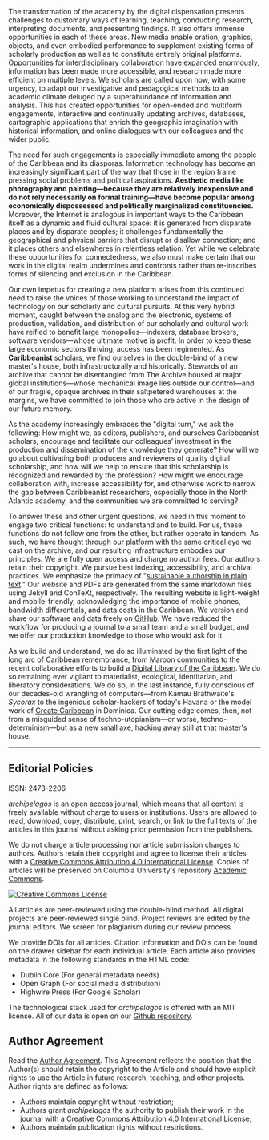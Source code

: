 The transformation of the academy by the digital dispensation presents challenges to customary ways of learning, teaching, conducting research, interpreting documents, and presenting findings. It also offers immense opportunities in each of these areas. New media enable oration, graphics, objects, and even embodied performance to supplement existing forms of scholarly production as well as to constitute entirely original platforms. Opportunities for interdisciplinary collaboration have expanded enormously, information has been made more accessible, and research made more efficient on multiple levels. We scholars are called upon now, with some urgency, to adapt our investigative and pedagogical methods to an academic climate deluged by a superabundance of information and analysis. This has created opportunities for open-ended and multiform engagements, interactive and continually updating archives, databases, cartographic applications that enrich the geographic imagination with historical information, and online dialogues with our colleagues and the wider public.

The need for such engagements is especially immediate among the people of the Caribbean and its diasporas. Information technology has become an increasingly significant part of the way that those in the region frame pressing social problems and political aspirations. **Aesthetic media like photography and painting—because they are relatively inexpensive and do not rely necessarily on formal training—have become popular among economically dispossessed and politically marginalized constituencies.** Moreover, the Internet is analogous in important ways to the Caribbean itself as a dynamic and fluid cultural space: it is generated from disparate places and by disparate peoples; it challenges fundamentally the geographical and physical barriers that disrupt or disallow connection; and it places others and elsewheres in relentless relation. Yet while we celebrate these opportunities for connectedness, we also must make certain that our work in the digital realm undermines and confronts rather than re-inscribes forms of silencing and exclusion in the Caribbean.

Our own impetus for creating a new platform arises from this continued need to raise the voices of those working to understand the impact of technology on our scholarly and cultural pursuits. At this very hybrid moment, caught between the analog and the electronic, systems of production, validation, and distribution of our scholarly and cultural work have reified to benefit large monopolies—indexers, database brokers, software vendors—whose ultimate motive is profit. In order to keep these large economic sectors thriving, access has been regimented. As **Caribbeanist** scholars, we find ourselves in the double-bind of a new master's house, both infrastructurally and historically. Stewards of an archive that cannot be disentangled from The Archive housed at major global institutions—whose mechanical image lies outside our control—and of our fragile, opaque archives in their saltpetered warehouses at the margins, we have committed to join those who are active in the design of our future memory.

As the academy increasingly embraces the "digital turn," we ask the following: How might we, as editors, publishers, and ourselves Caribbeanist scholars, encourage and facilitate our colleagues’ investment in the production and dissemination of the knowledge they generate? How will we go about cultivating both producers and reviewers of quality digital scholarship, and how will we help to ensure that this scholarship is recognized and rewarded by the profession? How might we encourage collaboration with, increase accessibility for, and otherwise work to narrow the gap between Caribbeanist researchers, especially those in the North Atlantic academy, and the communities we are committed to serving?

To answer these and other urgent questions, we need in this moment to engage two critical functions: to understand and to build. For us, these functions do not follow one from the other, but rather operate in tandem. As such, we have thought through our platform with the same critical eye we cast on the archive, and our resulting infrastructure embodies our principles. We are fully open access and charge no author fees. Our authors retain their copyright. We pursue best indexing, accessibility, and archival practices. We emphasize the primacy of "[sustainable authorship in plain text](http://programminghistorian.org/lessons/sustainable-authorship-in-plain-text-using-pandoc-and-markdown)." Our website and PDFs are generated from the same markdown files using Jekyll and ConTeXt, respectively. The resulting website is light-weight and mobile-friendly, acknowledging the importance of mobile phones, bandwidth differentials, and data costs in the Caribbean. We version and share our software and data freely on [GitHub](https://github.com/archipelagosjournal/archipelagos). We have reduced the workflow for producing a journal to a small team and a small budget, and we offer our production knowledge to those who would ask for it.

As we build and understand, we do so illuminated by the first light of the long arc of Caribbean remembrance, from Maroon communities to the recent collaborative efforts to build a [Digital Library of the Caribbean](http://www.dloc.com/). We do so remaining ever vigilant to materialist, ecological, identitarian, and liberatory considerations. We do so, in the last instance, fully conscious of our decades-old wrangling of computers—from Kamau Brathwaite's *Sycorax* to the ingenious scholar-hackers of today's Havana or the model work of [Create Caribbean](http://createcaribbean.org/create/) in Dominica. Our cutting edge comes, then, not from a misguided sense of techno-utopianism—or worse, techno-determinism—but as a new small axe, hacking away still at that master's house.
<br>

---

## Editorial Policies

ISSN: 2473-2206

<em>archipelagos</em> is an open access journal, which means that all content is freely available without charge to users or institutions. Users are allowed to read, download, copy, distribute, print, search, or link to the full texts of the articles in this journal without asking prior permission from the publishers. 

We do not charge article processing nor article submission charges to authors. Authors retain their copyright and agree to license their articles with a <a rel="license" href="http://creativecommons.org/licenses/by/4.0/">Creative Commons Attribution 4.0 International License</a>. Copies of articles will be preserved on Columbia University's repository [Academic Commons](https://academiccommons.columbia.edu/).

<a rel="license" href="http://creativecommons.org/licenses/by/4.0/"><img alt="Creative Commons License" style="border-width:0" src="https://i.creativecommons.org/l/by/4.0/88x31.png" /></a>

All articles are peer-reviewed using the double-blind method. All digital projects are peer-reviewed single blind. Project reviews are edited by the journal editors. We screen for plagiarism during our review process.

We provide DOIs for all articles. Citation information and DOIs can be found on the drawer sidebar for each individual article. Each article also provides metadata in the following standards in the HTML code:

- Dublin Core (For general metadata needs)
- Open Graph (For social media distribution)
- Highwire Press (For Google Scholar)

The technological stack used for *archipelagos* is offered with an MIT license. All of our data is open on our <a href="{{site.githuburl}}">Github repository</a>.

## Author Agreement

Read the [Author Agreement]({{site.baseurl}}/public/author-agreement.pdf). This Agreement reflects the position that the Author(s) should retain the copyright to the Article and should have explicit rights to use the Article in future research, teaching, and other projects. Author rights are defined as follows:

- Authors maintain copyright without restriction;
- Authors grant *archipelagos* the authority to publish their work in the journal with a [Creative Commons Attribution 4.0 International License](http://creativecommons.org/licenses/by/4.0/);
- Authors maintain publication rights without restrictions.
